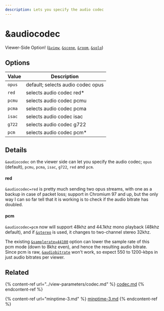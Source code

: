 ```yaml
---
description: Lets you specify the audio codec
---
```


# \&audiocodec

Viewer-Side Option! ([`&view`](../view-parameters/view.md), [`&scene`](../view-parameters/scene.md), [`&room`](../../general-settings/room.md), [`&solo`](../mixer-scene-parameters/and-solo.md))

## Options

| Value  | Description                       |
| ------ | --------------------------------- |
| `opus` | default; selects audio codec opus |
| `red`  | selects audio codec red\*         |
| `pcmu` | selects audio codec pcmu          |
| `pcma` | selects audio codec pcma          |
| `isac` | selects audio codec isac          |
| `g722` | selects audio codec g722          |
| `pcm`  | selects audio codec pcm\*         |

## Details

`&audiocodec` on the viewer side can let you specify the audio codec; `opus` (default), `pcmu`, `pcma`, `isac`, `g722`, `red` and `pcm`.

#### red

`&audiocodec=red` is pretty much sending two opus streams, with one as a backup in case of packet loss; support in Chromium 97 and up, but the only way I can so far tell that it is working is to check if the audio bitrate has doubled.

#### pcm

`&audiocodec=pcm` now will support 48khz and 44.1khz mono playback (48khz default), and if [`&stereo`](../../general-settings/stereo.md) is used, it changes to two-channel stereo 32khz.

The existing [`&samplerate=44100`](../view-parameters/and-samplerate.md) option can lower the sample rate of this pcm mode (down to 8khz even), and hence the resulting audio bitrate. Since pcm is raw, [`&audiobitrate`](../view-parameters/audiobitrate.md) won't work, so expect 550 to 1200-kbps in just audio bitrates per viewer.

## Related

{% content-ref url="../view-parameters/codec.md" %}
[codec.md](../view-parameters/codec.md)
{% endcontent-ref %}

{% content-ref url="minptime-3.md" %}
[minptime-3.md](minptime-3.md)
{% endcontent-ref %}
